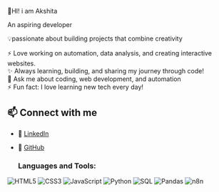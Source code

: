 👋HI! i am Akshita


An aspiring developer

💡passionate about building projects that combine creativity

⚡ Love working on automation, data analysis, and creating interactive websites.  
✨ Always learning, building, and sharing my journey through code!  
💬 Ask me about coding, web development, and automation  
⚡ Fun fact: I love learning new tech every day! 


## 📫 Connect with me
- 💼 [LinkedIn](www.linkedin.com/in/akshita-shrivastava-15a00030b)  
- 🐙 [GitHub](https://github.com/Akshita005)

  ### Languages and Tools:
![HTML5](https://img.shields.io/badge/html5-%23E34F26.svg?style=for-the-badge&logo=html5&logoColor=white)
![CSS3](https://img.shields.io/badge/css3-%231572B6.svg?style=for-the-badge&logo=css3&logoColor=white)
![JavaScript](https://img.shields.io/badge/javascript-%23323330.svg?style=for-the-badge&logo=javascript&logoColor=%23F7DF1E)
![Python](https://img.shields.io/badge/python-%233776AB.svg?style=for-the-badge&logo=python&logoColor=white)
![SQL](https://img.shields.io/badge/sql-%2300758F.svg?style=for-the-badge&logo=database&logoColor=white)
![Pandas](https://img.shields.io/badge/pandas-%23150458.svg?style=for-the-badge&logo=pandas&logoColor=white)
![n8n](https://img.shields.io/badge/n8n-%23F05A28.svg?style=for-the-badge&logo=n8n&logoColor=white)
